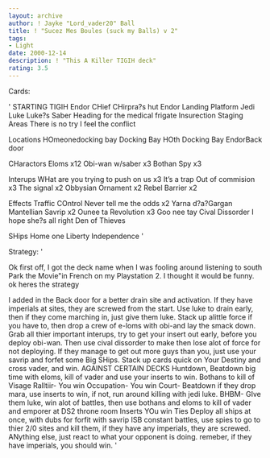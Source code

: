 ```yaml
---
layout: archive
author: ! Jayke "Lord_vader20" Ball
title: ! "Sucez Mes Boules (suck my Balls) v 2"
tags:
- Light
date: 2000-12-14
description: ! "This A Killer TIGIH deck"
rating: 3.5
---
```

Cards: 

' STARTING
TIGIH
Endor CHief CHirpra?s hut
Endor Landing Platform
Jedi Luke
Luke?s Saber
Heading for the medical frigate
Insurection
Staging Areas
There is no try
I feel the conflict

Locations
HOmeonedocking bay
Docking Bay
HOth Docking Bay
EndorBack door


CHaractors
Eloms x12
Obi-wan w/saber x3
Bothan Spy x3

Interups
WHat are you trying to push on us x3
It’s a trap
Out of commision x3
The signal x2
Obbysian Ornament x2
Rebel Barrier x2

Effects
Traffic COntrol
Never tell me the odds x2
Yarna d?a?Gargan
Mantellian Savrip x2
Ounee ta
Revolution x3
Goo nee tay
Cival Dissorder
I hope she?s all right
Den of Thieves

SHips
Home one
Liberty
Independence '

Strategy: '

 Ok first off, I got the deck name when I was fooling around listening to south Park the Movie"in French on my Playstation 2. I thought it would be funny. ok heres the strategy

I added in the Back door for a better drain site and activation. If they have imperials at sites, they are screwed from the start. Use luke to drain early, then if they come marching in, just give them luke. Stack up alittle force if you have to, then drop a crew of e-loms with obi-and lay the smack down. Grab all thier important interups, try to get your insert out early, before you deploy obi-wan. Then use cival dissorder to make then lose alot of force for not deploying. If they manage to get out more guys than you, just use your savrip and forfet some Big SHips. Stack up cards quick on Your Destiny and cross vader, and win. AGAINST CERTAIN DECKS
Huntdown, Beatdown big time with eloms, kill of vader and use your inserts to win. Bothans to kill of Visage
Ralltiir- You win
Occupation- You win
Court- Beatdown if they drop mara, use inserts to win, if not, run around killing with jedi luke.
BHBM- GIve them luke, win alot of battles, then use bothans and eloms to kill of vader and emporer at DS2 throne room
Inserts YOu win
Ties Deploy all ships at once, with dubs for forfit with savrip
ISB constant battles, use spies to go to thier 2/0 sites and kill them, if they have any imperials, they are screwed.
ANything else, just react to what your opponent is doing. remeber, if they have imperials, you should win.
'